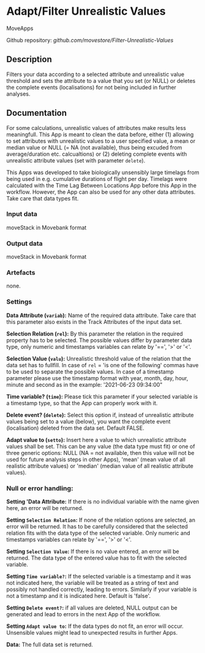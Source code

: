 # Adapt/Filter Unrealistic Values

MoveApps

Github repository: *github.com/movestore/Filter-Unrealistic-Values*

## Description
Filters your data according to a selected attribute and unrealistic value threshold and sets the attribute to a value that you set (or NULL) or deletes the complete events (localisations) for not being included in further analyses.

## Documentation
For some calculations, unrealistic values of attributes make results less meaningfull. This App is meant to clean the data before, either (1) allowing to set attributes with unrealistic values to a user specified value, a mean or median value or NULL (= NA (not available), thus being excuded from average/duration etc. calcualtions) or (2) deleting complete events with unrealistic attribute values (set with parameter `delete`).

This Apps was developed to take biologically unsensibly large timelags from being used in e.g. cumulative durations of flight per day. Timelags were calculated with the Time Lag Between Locations App before this App in the workflow. However, the App can also be used for any other data attributes. Take care that data types fit.

### Input data
moveStack in Movebank format

### Output data
moveStack in Movebank format

### Artefacts
none.

### Settings
**Data Attribute (`variab`):** Name of the required data attribute. Take care that this parameter also exists in the Track Attributes of the input data set.

**Selection Relation (`rel`):** By this parameter the relation in the required property has to be selected. The possible values differ by parameter data type, only numeric and timestamps variables can relate by '==', '>' or '<'.

**Selection Value (`valu`):** Unrealistic threshold value of the relation that the data set has to fullfill. In case of `rel` = 'is one of the following' commas have to be used to separate the possible values. In case of a timestamp parameter please use the timestamp format with year, month, day, hour, minute and second as in the example: '2021-06-23 09:34:00"

**Time variable? (`time`):** Please tick this parameter if your selected variable is a timestamp type, so that the App can properly work with it.

**Delete event? (`delete`):** Select this option if, instead of unrealistic attribute values being set to a value (below), you want the complete event (localisation) deleted from the data set. Default FALSE.

**Adapt value to (`setto`):** Insert here a value to which unrealistic attribute values shall be set. This can be any value (the data type must fit) or one of three generic options: NULL (NA = not available, then this value will not be used for future analysis steps in other Apps), 'mean' (mean value of all realistic attribute values) or 'median' (median value of all realistic attribute values).

### Null or error handling:
**Setting 'Data Attribute:** If there is no individual variable with the name given here, an error will be returned.

**Setting `Selection Relation`:** If none of the relation options are selected, an error will be returned. It has to be carefully considered that the selected relation fits with the data type of the selected variable. Only numeric and timestamps variables can relate by '==', '>' or '<'.

**Setting `Selection Value`:** If there is no value entered, an error will be returned. The data type of the entered value has to fit with the selected variable.

**Setting `Time variable?`:** If the selected variable is a timestamp and it was not indicated here, the variable will be treated as a string of text and possibly not handled correctly, leading to errors. Similarly if your variable is not a timestamp and it is indicated here. Default is 'false'.

**Setting `Delete event?`:** if all values are deleted, NULL output can be generated and lead to errors in the next App of the workflow.

**Setting `Adapt value to`:** If the data types do not fit, an error will occur. Unsensible values might lead to unexpected results in further Apps.

**Data:** The full data set is returned.
